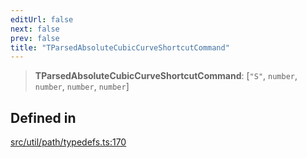 ```yaml
---
editUrl: false
next: false
prev: false
title: "TParsedAbsoluteCubicCurveShortcutCommand"
---
```


> **TParsedAbsoluteCubicCurveShortcutCommand**: [`"S"`, `number`, `number`, `number`, `number`]

## Defined in

[src/util/path/typedefs.ts:170](https://github.com/fabricjs/fabric.js/blob/v6.0.0-rc4/src/util/path/typedefs.ts#L170)
